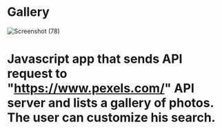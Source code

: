 # Gallery

![Screenshot (78)](https://user-images.githubusercontent.com/41967401/227783510-252712a3-8b66-4504-a9c6-f0768672c1f5.png)

# Javascript app that sends API request to "https://www.pexels.com/" API server and lists a gallery of photos. The user can customize his search.

